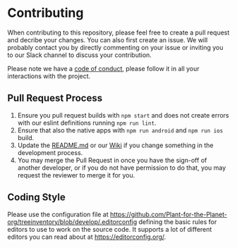 # Contributing

When contributing to this repository, please feel free to create a pull request and decribe your changes. You can also first create an issue. We will probably contact you by directly commenting on your issue or inviting you to our Slack channel to discuss your contribution.

Please note we have a [code of conduct](https://github.com/Plant-for-the-Planet-org/treeinventory/blob/develop/CODE_OF_CONDUCT.md), please follow it in all your interactions with the project.

## Pull Request Process

1. Ensure you pull request builds with `npm start` and does not create errors with our eslint definitions running `npm run lint`.
2. Ensure that also the native apps with `npm run android` and `npm run ios` build.
3. Update the [README.md](https://github.com/Plant-for-the-Planet-org/treeinventory/blob/develop/README.md) or our [Wiki](https://github.com/Plant-for-the-Planet-org/treeinventory/wiki) if you change something in the development process.
4. You may merge the Pull Request in once you have the sign-off of another developer, or if you
   do not have permission to do that, you may request the reviewer to merge it for you.

## Coding Style

Please use the configuration file at https://github.com/Plant-for-the-Planet-org/treeinventory/blob/develop/.editorconfig defining the basic rules for editors to use to work on the source code. It supports a lot of different editors you can read about at https://editorconfig.org/.

